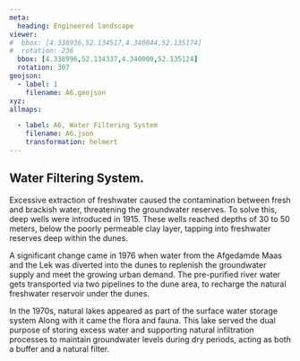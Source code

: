 ```yaml
---
meta:
  heading: Engineered landscape
viewer:
#  bbox: [4.338936,52.134517,4.340044,52.135174]
#  rotation: 236
  bbox: [4.338996,52.134337,4.340000,52.135124]
  rotation: 307
geojson:
  - label: 1
    filename: A6.geojson
xyz:
allmaps:

  - label: A6, Water Filtering System
    filename: A6.json
    transformation: helmert
---
```


## Water Filtering System.

Excessive extraction of freshwater caused the contamination between fresh and brackish water,  threatening the groundwater reserves. To solve this, deep wells were introduced in 1915. These wells reached depths of 30 to 50 meters, below the poorly permeable clay layer, tapping into freshwater reserves deep within the dunes. 

A significant change came in 1976 when water from the Afgedamde Maas and the Lek was diverted into the dunes to replenish the groundwater supply and meet the growing urban demand. The pre-purified river water gets transported via two pipelines to the dune area, to recharge the natural freshwater reservoir under the dunes. 

In the 1970s, natural lakes appeared as part of the surface water storage system Along with it came the flora and fauna. This lake served the dual purpose of storing excess water and supporting natural infiltration processes to maintain groundwater levels during dry periods, acting as both a buffer and a natural filter.
